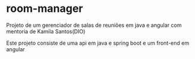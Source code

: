 # room-manager
Projeto de um gerenciador de salas de reuniões em java e angular com mentoria de Kamila Santos(DIO)

Este projeto consiste de uma api em java e spring boot e um front-end em angular

